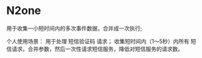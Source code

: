 # N2one

用于收集一小短时间内的多次事件数据，合并成一次执行;

个人使用场景：
用于处理 短信验证码 请求；
收集短时间内（1～5秒）内所有 短信请求，合并参数，然后一次性请求短信服务，降低对短信服务的请求数。